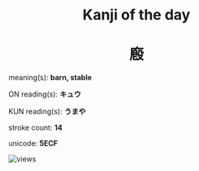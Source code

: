 <h1 align="center">Kanji of the day</h1>
<h1 align="center">廏</h1>
<p align="left">meaning(s): <b>barn, stable</b></p>
<p align="left">ON reading(s): <b>キュウ</b></p>
<p align="left">KUN reading(s): <b>うまや</b></p>
<p align="left">stroke count: <b>14</b></p>
<p align="left">unicode: <b>5ECF</b></p>
<p align="left"><img src="https://komarev.com/ghpvc/?username=tristanwagner-kanjioftheday&label=Views&color=0e75b6&style=flat" alt="views"/></p>
